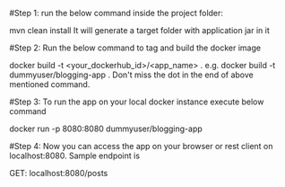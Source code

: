 #Step 1: run the below command inside the project folder:

mvn clean install
It will generate a target folder with application jar in it

#Step 2: Run the below command to tag and build the docker image

docker build -t <your_dockerhub_id>/<app_name> .
e.g. 
docker build -t dummyuser/blogging-app .
Don't miss the dot in the end of above mentioned command.

#Step 3: To run the app on your local docker instance execute below command

docker run -p 8080:8080 dummyuser/blogging-app

#Step 4: Now you can access the app on your browser or rest client on localhost:8080. Sample endpoint is 

GET: localhost:8080/posts
